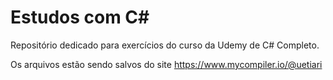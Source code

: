 # Estudos com C#
Repositório dedicado para exercícios do curso da Udemy de C# Completo.

Os arquivos estão sendo salvos do site https://www.mycompiler.io/@uetiari
